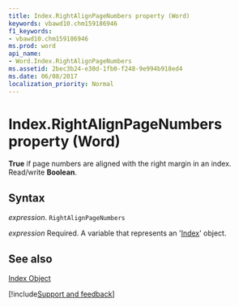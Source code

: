 ```yaml
---
title: Index.RightAlignPageNumbers property (Word)
keywords: vbawd10.chm159186946
f1_keywords:
- vbawd10.chm159186946
ms.prod: word
api_name:
- Word.Index.RightAlignPageNumbers
ms.assetid: 2bec3b24-e30d-1fb0-f248-9e994b918ed4
ms.date: 06/08/2017
localization_priority: Normal
---
```



# Index.RightAlignPageNumbers property (Word)

 **True** if page numbers are aligned with the right margin in an index. Read/write **Boolean**.


## Syntax

_expression_. `RightAlignPageNumbers`

_expression_ Required. A variable that represents an '[Index](Word.Index.md)' object.


## See also


[Index Object](Word.Index.md)

[!include[Support and feedback](~/includes/feedback-boilerplate.md)]